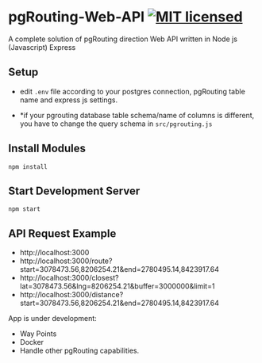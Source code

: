# pgRouting-Web-API  [![MIT licensed](https://img.shields.io/badge/license-MIT-blue.svg)](https://github.com/I1mran/pgRouting-Web-Direction-API/blob/master/LICENSE)

A complete solution of pgRouting direction Web API written in Node js (Javascript) Express

## Setup

- edit `.env` file according to your postgres connection, pgRouting table name and express js settings.
 
- *if your pgrouting database table schema/name of columns is different, you have to change the query schema in `src/pgrouting.js`
 
## Install Modules

`npm install`


## Start Development Server

`npm start`



## API Request Example
 * http://localhost:3000
 * http://localhost:3000/route?start=3078473.56,8206254.21&end=2780495.14,8423917.64
 * http://localhost:3000/closest?lat=3078473.56&lng=8206254.21&buffer=3000000&limit=1
 * http://localhost:3000/distance?start=3078473.56,8206254.21&end=2780495.14,8423917.64
 
 
App is under development:
* Way Points
* Docker
* Handle other pgRouting capabilities.
